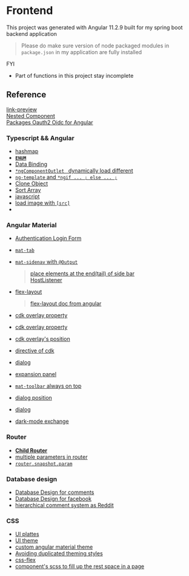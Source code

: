 # Frontend

This project was generated with Angular 11.2.9 built for my spring boot backend application 

> Please do make sure version of node packaged modules in `package.json` in my application are fully installed

FYI
- Part of functions in this project stay incomplete

## Reference 

[link-preview](https://dev-reboot.com/link-preview/)     
[Nested Component](https://codecraft.tv/courses/angular/quickstart/nesting-components-and-inputs/)     
[Packages Oauth2 Oidc for Angular](https://github.com/manfredsteyer/angular-oauth2-oidc)  

### Typescript && Angular 
- [hashmap](https://stackoverflow.com/questions/42211175/typescript-hashmap-dictionary-interface)  
- **[`ENUM`](https://medium.com/enjoy-life-enjoy-coding/typescript-%E5%96%84%E7%94%A8-enum-%E6%8F%90%E9%AB%98%E7%A8%8B%E5%BC%8F%E7%9A%84%E5%8F%AF%E8%AE%80%E6%80%A7-%E5%9F%BA%E6%9C%AC%E7%94%A8%E6%B3%95-feat-javascript-b20d6bbbfe00)**   
- [Data Binding](https://blog.johnwu.cc/article/angular-4-%E6%95%99%E5%AD%B8-data-binding.html)    
- [`*ngComponentOutlet ` dynamically load different ](https://ithelp.ithome.com.tw/articles/10206447)    
- [`ng-template` and `*ngif ... ; else ... ;`](https://ithelp.ithome.com.tw/articles/10205494)     
- [Clone Object](https://stackoverflow.com/questions/44808882/cloning-an-array-in-javascript-typescript/54138394)  
- [Sort Array](https://stackoverflow.com/questions/1129216/sort-array-of-objects-by-string-property-value)    
- [javascript](https://flaviocopes.com/how-to-sort-array-of-objects-by-property-javascript/)  
- [load image with `[src]`](https://stackoverflow.com/questions/42793292/how-to-load-image-and-other-assets-in-angular-an-project)  
- [](https://developer.mozilla.org/de/docs/Web/JavaScript/Reference/Global_Objects/Array/includes)  
### Angular Material

- [Authentication Login Form](https://medium.com/wizdm-genesys/authenticating-users-with-a-pop-up-dialog-in-angular-7e91c2ff0dc4)   
- [`mat-tab`](https://material.angular.io/components/tabs/examples)   
- [`mat-sidenav` with `@Output`](https://code-maze.com/angular-material-navigation/)   
  > [place elements at the end(tail) of side bar](https://stackoverflow.com/questions/56265020-how-to-push-mat-list-items-to-the-bottom-without-using-absolute-position-in-angu)    
  > [HostListener](https://stackoverflow.com/questions/35527456/angular-window-resize-event)    

- [flex-layout](https://blog.poychang.net/use-angular-flex-layout-package/)    
  > [flex-layout doc from angular](https://tburleson-layouts-demos.firebaseapp.com/#/docs)

- [cdk overlay property](https://stackoverflow.com/questions/50844056/connecting-overlay-to-dynamic-elements)   
- [cdk overlay property](https://blog.thoughtram.io/angular/2017/11/20/custom-overlays-with-angulars-cdk.html)   
- [cdk overlay's position](https://stackoverflow.com/questions/52432447/angular-cdk-understanding-the-overlay-position-system)    
- [directive of cdk](https://www.decodedfrontend.io/angular-cdk-overlay-module/)     
- [dialog](https://medium.com/wizdm-genesys/authenticating-users-with-a-pop-up-dialog-in-angular-7e91c2ff0dc4)
- [expansion panel](https://www.freakyjolly.com/angular-material-expansion-panel-accordion-in-angular-project-using-material/)  
- [`mat-toolbar` always on top](https://github.com/angular/components/issues/735)  
- [dialog position](https://stackoverflow.com/questions/44163721/modal-dialog-is-opening-at-the-bottom-of-the-screen-and-not-behaving-properly)  
- [dialog](https://css-tricks.com/quick-css-trick-how-to-center-an-object-exactly-in-the-center/)   
- [dark-mode exchange](https://github.com/thisiszoaib/angular-dark-mode)
### Router
- **[Child Router](https://indepth.dev/posts/1235/how-to-reuse-common-layouts-in-angular-using-router-2)**
- [multiple parameters in router](https://stackoverflow.com/questions/56271351/how-to-get-id-from-the-url-using-snapshot-or-activatedroute-subscriber-in-angula)   
- [`router.snapshot.param`](https://stackoverflow.com/questions/56271351/how-to-get-id-from-the-url-using-snapshot-or-activatedroute-subscriber-in-angula)   
### Database design 
- [Database Design for comments](https://stackoverflow.com/questions/8112831/implementing-comments-and-likes-in-database)  
- [Database Design for facebook](https://medium.com/@rithwikkukunuri30/database-design-for-facebook-4f52b55ebe94)  
- [hierarchical comment system as Reddit](https://www.reddit.com/r/learnprogramming/comments/2n6uhr/how_would_you_model_a_hierarchical_comment_system/)   

### CSS

- [UI plattes](https://visme.co/blog/website-color-schemes/)   
- [UI theme](https://indepth.dev/posts/1320/custom-theme-for-angular-material-components-series-part-1-create-a-theme)  
- [custom angular material theme](https://indepth.dev/posts/1347/custom-theme-for-angular-material-components-series-part-3-apply-theme)   
- [Avoiding duplicated theming styles](https://github.com/angular/components/blob/master/guides/duplicate-theming-styles.md)   
- [css-flex](http://www.ruanyifeng.com/blog/2015/07/flex-grammar.html)   
- [component's scss to fill up the rest space in a page](https://stackoverflow.com/questions/63048203/css-grid-doesnt-fill-up-the-remaining-space)